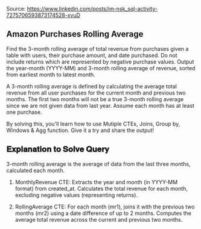 Source: <https://www.linkedin.com/posts/im-nsk_sql-activity-7275706593873174528-xvuD>

## Amazon Purchases Rolling Average

Find the 3-month rolling average of total revenue from purchases given a table with users, their purchase amount, and date purchased. Do not include returns which are represented by negative purchase values. Output the year-month (YYYY-MM) and 3-month rolling average of revenue, sorted from earliest month to latest month.

A 3-month rolling average is defined by calculating the average total revenue from all user purchases for the current month and previous two months. The first two months will not be a true 3-month rolling average since we are not given data from last year. Assume each month has at least one purchase.

By solving this, you'll learn how to use Mutiple CTEs, Joins, Group by, Windows & Agg function. Give it a try and share the output!

## 𝐄𝐱𝐩𝐥𝐚𝐧𝐚𝐭𝐢𝐨𝐧 𝐭𝐨 𝐒𝐨𝐥𝐯𝐞 𝐐𝐮𝐞𝐫𝐲

3-month rolling average is the average of data from the last three months, calculated each month.

1. MonthlyRevenue CTE: Extracts the year and month (in YYYY-MM format) from created_at. Calculates the total revenue for each month, excluding negative values (representing returns).

2. RollingAverage CTE: For each month (mr1), joins it with the previous two months (mr2) using a date difference of up to 2 months. Computes the average total revenue across the current and previous two months.


